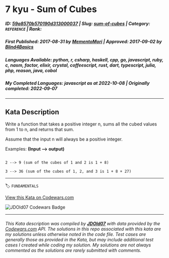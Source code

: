 # 7 kyu - Sum of Cubes

##### **ID**: [59a8570b570190d313000037](https://www.codewars.com/kata/59a8570b570190d313000037) | **Slug**: [sum-of-cubes](https://www.codewars.com/kata/59a8570b570190d313000037) | **Category**: `REFERENCE` | **Rank**: <span style="color:white">7 kyu</span>

##### **First Published**: 2017-08-31 ***by*** [MementoMori](https://www.codewars.com/users/MementoMori) | **Approved**: 2017-09-02 ***by*** [Blind4Basics](https://www.codewars.com/users/Blind4Basics)

##### **Languages Available**: python, r, csharp, haskell, cpp, go, javascript, ruby, c, nasm, factor, elixir, crystal, coffeescript, rust, dart, typescript, julia, php, reason, java, cobol

##### **My Completed Languages**: javascript ***as at*** 2022-10-08 | **Originally completed**: 2022-09-07

---

## Kata Description


Write a function that takes a positive integer n, sums all the cubed values from 1 to n, and returns that sum.



Assume that the input n will always be a positive integer.



Examples: **(Input --> output)**

```

2 --> 9 (sum of the cubes of 1 and 2 is 1 + 8)

3 --> 36 (sum of the cubes of 1, 2, and 3 is 1 + 8 + 27)

```

---


🏷 `FUNDAMENTALS`


[View this Kata on Codewars.com](https://www.codewars.com/kata/59a8570b570190d313000037)

![](https://www.codewars.com/users/jdold07/badges/large "JDOld07 Codewars Badge")

---

###### *This Kata description was compiled by [**JDOld07**](https://tpstech.dev) with data provided by the [Codewars.com](https://www.codewars.com) API.  The solutions in this repo associated with this kata are my solutions unless otherwise noted in the code file.  Test cases are generally those as provided in the Kata, but may include additional test cases I created while coding my solution.  My solutions are not always commented as the solutions are rarely submitted with comments.*
